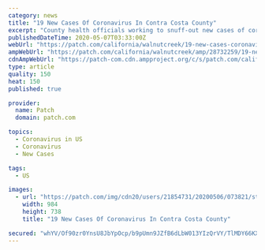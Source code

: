 ```yaml
---
category: news
title: "19 New Cases Of Coronavirus In Contra Costa County"
excerpt: "County health officials working to snuff-out new cases of coronavirus delivered bad news on Wednesday — 19 new cases have been confirmed, bringing the total in Contra Costa County to 985. The bright spot in Wednesday's report — there were no new deaths,"
publishedDateTime: 2020-05-07T03:33:00Z
webUrl: "https://patch.com/california/walnutcreek/19-new-cases-coronavirus-contra-costa-county"
ampWebUrl: "https://patch.com/california/walnutcreek/amp/28732259/19-new-cases-coronavirus-contra-costa-county"
cdnAmpWebUrl: "https://patch-com.cdn.ampproject.org/c/s/patch.com/california/walnutcreek/amp/28732259/19-new-cases-coronavirus-contra-costa-county"
type: article
quality: 150
heat: 150
published: true

provider:
  name: Patch
  domain: patch.com

topics:
  - Coronavirus in US
  - Coronavirus
  - New Cases

tags:
  - US

images:
  - url: "https://patch.com/img/cdn20/users/21854731/20200506/073821/styles/patch_image/public/img-3698___06192442545.jpg?width=984"
    width: 984
    height: 738
    title: "19 New Cases Of Coronavirus In Contra Costa County"

secured: "whYV/Of90zr0YnsU8JbYpOcp/b9pUmn9JZfB6dLbW013YIzQrVY/TlMDY66KXq2mU2bEEkfrTU7saN51sK9rKc7lDIZ4YuL35aXBTF855QwJIguICK76APaF9P7wyzju0F+VlXHkaG9cfuHOtPtfDXIOnXNeUNfooUbfcqI5iTpXPtFHRQTd5vXS6SRRmt7GWKfDn/qpgKNYXArEntXq/MtNwGsF9On2WAuOu6tJ6MUOpDez6vUc0gQ/wAwvrxsfZ3xYlKFMFBEp/mV3fS6HC1+Qy2NKNStpjv5Unf8CqCshR2mcMxjl9EpT5E1thi6z;7rBJbGA4QHYPfFX8PiRjrw=="
---
```


